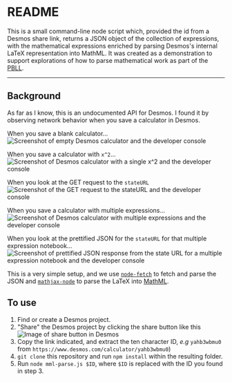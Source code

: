 # README

This is a small command-line node script which, provided the id from a Desmos share link, returns a JSON object of the collection of expressions, with the mathematical expressions enriched by parsing Desmos's internal LaTeX representation into MathML.  It was created as a demonstration to support explorations of how to parse mathematical work as part of the [PBLL](https://www.notion.so/An-introduction-to-the-PBLL-624f34255da844228dc1276221d791c9).

---

## Background

As far as I know, this is an undocumented API for Desmos.  I found it by observing network behavior when you save a calculator in Desmos.

When you save a blank calculator…
![Screenshot of empty Desmos calculator and the developer console](/readme/empty-save.png)

When you save a calculator with `x^2`…
![Screenshot of Desmos calculator with a single x^2 and the developer console](/readme/x2-save.png)

When you look at the GET request to the `stateURL`
![Screenshot of the GET request to the stateURL and the developer console](/readme/calc-state-get.png)

When you save a calculator with multiple expressions…
![Screenshot of Desmos calculator with multiple expressions and the developer console](/readme/multi-expression-save.png)

When you look at the prettified JSON for the `stateURL` for that multiple expression notebook…
![Screenshot of prettified JSON response from the state URL for a multiple expression notebook and the developer console](/readme/multi-expression-save.png)

This is a very simple setup, and we use [`node-fetch`](https://github.com/node-fetch/node-fetch) to fetch and parse the JSON and [`mathjax-node`](https://github.com/mathjax/MathJax-node) to parse the LaTeX into [MathML](https://www.w3.org/Math/whatIsMathML.html).

## To use

1. Find or create a Desmos project.
2. "Share" the Desmos project by clicking the share button like this
    ![Image of share button in Desmos](/readme/share-link.png)
3. Copy the link indicated, and extract the ten character ID, _e.g_ `yahb3wbmu0` from `https://www.desmos.com/calculator/yahb3wbmu0`)
4. `git clone` this repository and run `npm install` within the resulting folder.
5. Run `node mml-parse.js $ID`, where `$ID` is replaced with the ID you found in step 3.